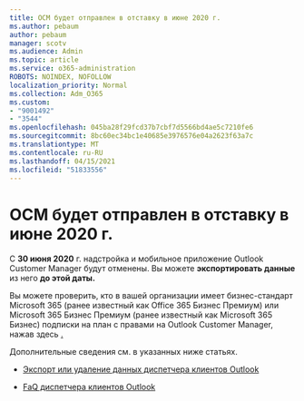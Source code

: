 ```yaml
---
title: OCM будет отправлен в отставку в июне 2020 г.
ms.author: pebaum
author: pebaum
manager: scotv
ms.audience: Admin
ms.topic: article
ms.service: o365-administration
ROBOTS: NOINDEX, NOFOLLOW
localization_priority: Normal
ms.collection: Adm_O365
ms.custom:
- "9001492"
- "3544"
ms.openlocfilehash: 045ba28f29fcd37b7cbf7d5566bd4ae5c7210fe6
ms.sourcegitcommit: 8bc60ec34bc1e40685e3976576e04a2623f63a7c
ms.translationtype: MT
ms.contentlocale: ru-RU
ms.lasthandoff: 04/15/2021
ms.locfileid: "51833556"
---
```

# <a name="ocm-to-be-retired-june-2020"></a>OCM будет отправлен в отставку в июне 2020 г.


С **30 июня 2020** г. надстройка и мобильное приложение Outlook Customer Manager будут отменены. Вы можете **экспортировать данные** из него **до этой даты.**  

Вы можете проверить, кто в вашей организации имеет бизнес-стандарт Microsoft 365 (ранее известный как Office 365 Бизнес Премиум) или Microsoft 365 Бизнес Премиум (ранее известный как Microsoft 365 Бизнес) подписки на план с правами на Outlook Customer Manager, нажав здесь [.](https://admin.microsoft.com/AdminPortal/Home?ref=/users)

Дополнительные сведения см. в указанных ниже статьях.

- [Экспорт или удаление данных диспетчера клиентов Outlook](https://support.office.com/article/1a421cb4-e8de-4b44-bfb8-710b92820439)

- [FaQ диспетчера клиентов Outlook](https://techcommunity.microsoft.com/t5/outlook-customer-manager/faq-frequently-asked-questions-about-outlook-customer-manager/m-p/29680)
